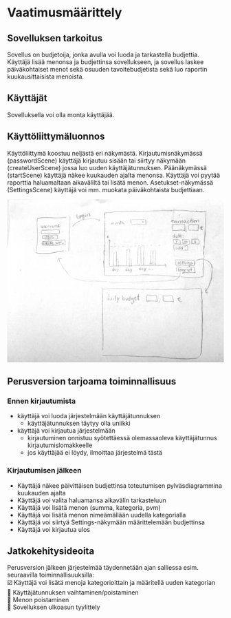 # Vaatimusmäärittely  

## Sovelluksen tarkoitus  

Sovellus on budjetoija, jonka avulla voi luoda ja tarkastella budjettia.  
Käyttäjä lisää menonsa ja budjettinsa sovellukseen, ja sovellus laskee päiväkohtaiset menot sekä osuuden tavoitebudjetista sekä luo raportin kuukausittaisista menoista.
 
## Käyttäjät  
Sovelluksella voi olla monta käyttäjää.

## Käyttöliittymäluonnos  
Käyttöliittymä koostuu neljästä eri näkymästä. 
Kirjautumisnäkymässä (passwordScene) käyttäjä kirjautuu sisään tai siirtyy näkymään (createUserScene) jossa luo uuden käyttäjätunnuksen. 
Päänäkymässä (startScene) käyttäjä näkee kuukauden ajalta menonsa. Käyttäjä voi pyytää raporttia haluamaltaan aikaväliltä tai lisätä menon. 
Asetukset-näkymässä (SettingsScene) käyttäjä voi mm. muokata päiväkohtaista budjettiaan. 

<img src= "https://github.com/skuuu/ot-harjoitustyo/blob/master/harjoitustyo/Images/IMG_20181113_184739.jpg" width="800">

## Perusversion tarjoama toiminnallisuus  
### Ennen kirjautumista  
- käyttäjä voi luoda järjestelmään käyttäjätunnuksen
  - käyttäjätunnuksen täytyy olla uniikki
- käyttäjä voi kirjautua järjestelmään
  - kirjautuminen onnistuu syötettäessä olemassaoleva käyttäjätunnus kirjautumislomakkeelle
  - jos käyttäjää ei löydy, ilmoittaa järjestelmä tästä

### Kirjautumisen jälkeen  
- Käyttäjä näkee päivittäisen budjettinsa toteutumisen pylväsdiagrammina kuukauden ajalta
- Käyttäjä voi valita haluamansa aikavälin tarkasteluun
- Käyttäjä voi lisätä menon (summa, kategoria, pvm)
- Käyttäjä voi lisätä menon nimeämällään uudella kategorialla
- Käyttäjä voi siirtyä Settings-näkymään määrittelemään budjettinsa
- Käyttäjä voi kirjautua ulos

## Jatkokehitysideoita  
Perusversion jälkeen järjestelmää täydennetään ajan salliessa esim. seuraavilla toiminnallisuuksilla:  
:ballot_box_with_check: Käyttäjä voi lisätä menoja kategorioittain ja määritellä uuden kategorian    
:black_square_button: Käyttäjätunnuksen vaihtaminen/poistaminen  
:black_square_button:	Menon poistaminen  
:black_square_button: Sovelluksen ulkoasun tyylittely  

